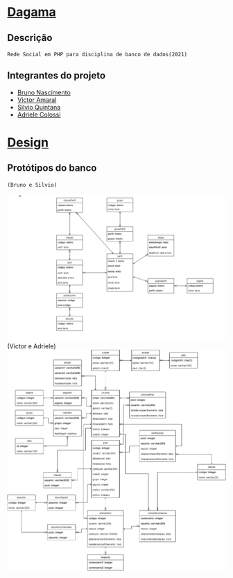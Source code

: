 # [Dagama](dagama.herokuapp.com/)
## Descrição
    Rede Social em PHP para disciplina de banco de dados(2021)
## Integrantes do projeto
* [Bruno Nascimento](https://github.com/Chipskein)
* [Victor Amaral](https://github.com/VictorAmaral22)
* [Silvio Quintana](https://github.com/SilvioGQ)
* [Adriele Colossi](https://github.com/adrielecolossi)

# [Design](https://www.figma.com/file/WmCnbvOqMdXhFGvoKSXfjT/dagama.com?node-id=2%3A2)

## Protótipos do banco
    (Bruno e Silvio)
   ![Image of Silvao](https://github.com/Chipskein/dagama/blob/main/imgs/facebook_silvio.png)
    (Victor e Adriele) 
  ![Image of Sictor](https://github.com/Chipskein/dagama/blob/main/imgs/victor-adriele.png)

